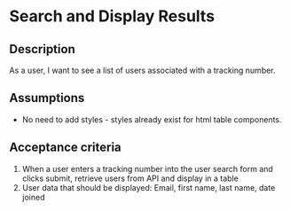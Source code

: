 # Search and Display Results

## Description

As a user, I want to see a list of users associated with a tracking number.

## Assumptions

* No need to add styles - styles already exist for html table components.

## Acceptance criteria

1. When a user enters a tracking number into the user search form and clicks submit, retrieve users from API and display in a table
2. User data that should be displayed: Email, first name, last name, date joined

